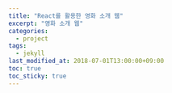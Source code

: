 ```yaml
---
title: "React를 활용한 영화 소개 웹"
excerpt: "영화 소개 웹"
categories:
  - project
tags:
  - jekyll
last_modified_at: 2018-07-01T13:00:00+09:00
toc: true
toc_sticky: true
---
```

